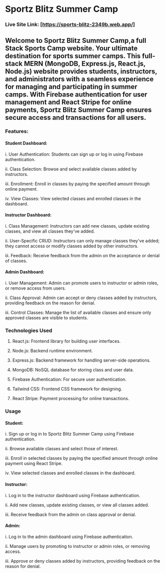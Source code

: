 # Sportz Blitz Summer Camp
### Live Site Link: [https://sports-blitz-2349b.web.app/]
 
## Welcome to Sportz Blitz Summer Camp,a full Stack Sports Camp website. Your ultimate destination for sports summer camps. This full-stack MERN (MongoDB, Express.js, React.js, Node.js) website provides students, instructors, and administrators with a seamless experience for managing and participating in summer camps. With Firebase authentication for user management and React Stripe for online payments, Sportz Blitz Summer Camp ensures secure access and transactions for all users.

### Features:
#### Student Dashboard:
i. User Authentication: Students can sign up or log in using Firebase authentication.

ii. Class Selection: Browse and select available classes added by instructors.

iii. Enrollment: Enroll in classes by paying the specified amount through online payment.

iv. View Classes: View selected classes and enrolled classes in the dashboard.

#### Instructor Dashboard:
i. Class Management: Instructors can add new classes, update existing classes, and view all classes they've added.

ii. User-Specific CRUD: Instructors can only manage classes they've added; they cannot access or modify classes added by other instructors.

iii. Feedback: Receive feedback from the admin on the acceptance or denial of classes.

#### Admin Dashboard:
i. User Management: Admin can promote users to instructor or admin roles, or remove access from users.

ii. Class Approval: Admin can accept or deny classes added by instructors, providing feedback on the reason for denial.

iii. Control Classes: Manage the list of available classes and ensure only approved classes are visible to students.

### Technologies Used

1. React.js: Frontend library for building user interfaces.
   
2. Node.js: Backend runtime environment.
 
3. Express.js: Backend framework for handling server-side operations.
   
4. MongoDB: NoSQL database for storing class and user data.
   
5. Firebase Authentication: For secure user authentication.
   
6. Tailwind CSS: Frontend CSS framework for designing.
   
7. React Stripe: Payment processing for online transactions.
   
### Usage
#### Student:
i. Sign up or log in to Sportz Blitz Summer Camp using Firebase authentication.

ii. Browse available classes and select those of interest.

iii. Enroll in selected classes by paying the specified amount through online payment using React Stripe.

iv. View selected classes and enrolled classes in the dashboard.

#### Instructor:
i. Log in to the instructor dashboard using Firebase authentication.

ii. Add new classes, update existing classes, or view all classes added.

iii. Receive feedback from the admin on class approval or denial.
#### Admin:
i. Log in to the admin dashboard using Firebase authentication.

ii. Manage users by promoting to instructor or admin roles, or removing access.

iii. Approve or deny classes added by instructors, providing feedback on the reason for denial.
